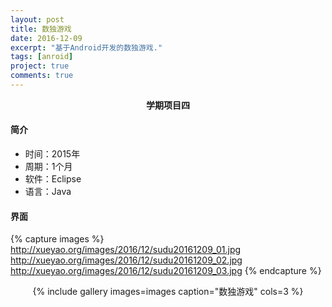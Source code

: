```yaml
---
layout: post
title: 数独游戏
date: 2016-12-09
excerpt: "基于Android开发的数独游戏."
tags: [anroid]
project: true
comments: true
---
```


<center><b>学期项目四</b></center> 

#### 简介
* 时间：2015年
* 周期：1个月
* 软件：Eclipse
* 语言：Java

#### 界面

{% capture images %}
	http://xueyao.org/images/2016/12/sudu20161209_01.jpg
	http://xueyao.org/images/2016/12/sudu20161209_02.jpg
	http://xueyao.org/images/2016/12/sudu20161209_03.jpg
{% endcapture %}
<center>{% include gallery images=images caption="数独游戏" cols=3 %}</center>



